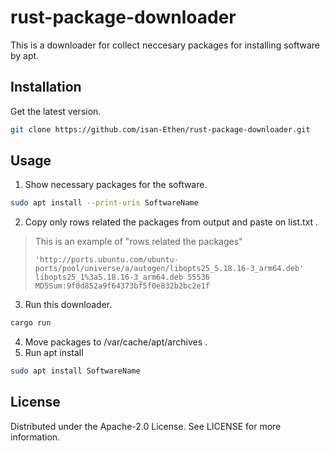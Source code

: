 # rust-package-downloader

This is a downloader for collect neccesary packages for installing software by apt.

## Installation
Get the latest version.
```sh
git clone https://github.com/isan-Ethen/rust-package-downloader.git
```

## Usage
1. Show necessary packages for the software.
```sh
sudo apt install --print-uris SoftwareName
```

2. Copy only rows related the packages from output and paste on list.txt .
> This is an example of "rows related the packages"
>```
>'http://ports.ubuntu.com/ubuntu-ports/pool/universe/a/autogen/libopts25_5.18.16-3_arm64.deb' libopts25_1%3a5.18.16-3_arm64.deb 55536 MD5Sum:9f0d852a9f64373bf5f0e832b2bc2e1f
>```
3. Run this downloader.
```sh
cargo run
```
4. Move packages to /var/cache/apt/archives .
5. Run apt install
```sh
sudo apt install SoftwareName
```

## License
Distributed under the Apache-2.0 License. See LICENSE for more information.
